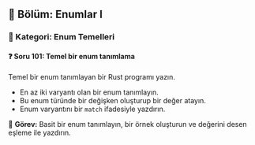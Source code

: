 ## 📘 Bölüm: Enumlar I  
### 🔹 Kategori: Enum Temelleri  
#### ❓ Soru 101: Temel bir enum tanımlama

Temel bir enum tanımlayan bir Rust programı yazın.

- En az iki varyantı olan bir enum tanımlayın.
- Bu enum türünde bir değişken oluşturup bir değer atayın.
- Enum varyantını bir `match` ifadesiyle yazdırın.

🔧 **Görev:** Basit bir enum tanımlayın, bir örnek oluşturun ve değerini desen eşleme ile yazdırın.

